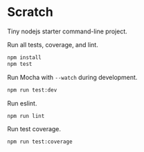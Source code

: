 # Scratch

Tiny nodejs starter command-line project.

Run all tests, coverage, and lint.
```bash
npm install
npm test
```

Run Mocha with `--watch` during development.
```bash
npm run test:dev
```

Run eslint.
```bash
npm run lint
```

Run test coverage.
```bash
npm run test:coverage
```
